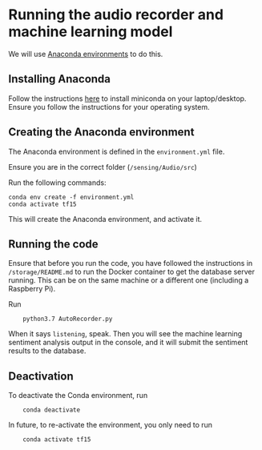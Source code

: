 # Running the audio recorder and machine learning model

We will use [Anaconda environments](https://conda.io/projects/conda/en/latest/user-guide/tasks/manage-environments.html) to do this.

## Installing Anaconda
Follow the instructions [here](https://conda.io/projects/conda/en/latest/user-guide/install/index.html) to install miniconda on your laptop/desktop. Ensure you follow the instructions for your operating system.

## Creating the Anaconda environment
The Anaconda environment is defined in the `environment.yml` file.

Ensure you are in the correct folder (`/sensing/Audio/src`)

Run the following commands:

    conda env create -f environment.yml
    conda activate tf15

This will create the Anaconda environment, and activate it.

## Running the code
Ensure that before you run the code, you have followed the instructions in `/storage/README.md` to run the Docker container to get the database server running. This can be on the same machine or a different one (including a Raspberry Pi).

Run

        python3.7 AutoRecorder.py

When it says `listening`, speak.
Then you will see the machine learning sentiment analysis output in the console, and it will submit the sentiment results to the database.

## Deactivation
To deactivate the Conda environment, run

        conda deactivate

In future, to re-activate the environment, you only need to run

        conda activate tf15
